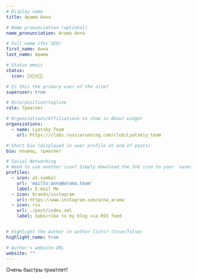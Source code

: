 ```yaml
---
# Display name
title: Арама Анна

# Name pronunciation (optional)
name_pronunciation: Arama Anna

# Full name (for SEO)
first_name: Анна
last_name: Арама

# Status emoji
status:
  icon: 🏊‍♀️🚴‍♀️🏃🏽

# Is this the primary user of the site?
superuser: true

# Role/position/tagline
role: Триатлет

# Organizations/Affiliations to show in About widget
organizations:
  - name: Lyatsky Team
    url: https://clubs.russiarunning.com/club/Lyatskiy_team

# Short bio (displayed in user profile at end of posts)
bio: пловец, триатлет

# Social Networking
# Need to use another icon? Simply download the SVG icon to your `assets/media/icons/` folder.
profiles:
  - icon: at-symbol
    url: 'mailto:anna@arama.team'
    label: E-mail Me
  - icon: brands/instagram
    url: https://www.instagram.com/anna_arama
  - icon: rss
    url: ./post/index.xml
    label: Subscribe to my blog via RSS feed


# Highlight the author in author lists? (true/false)
highlight_name: true

# Author's website URL
website: ""
---
```


Очень быстры триатлет!

